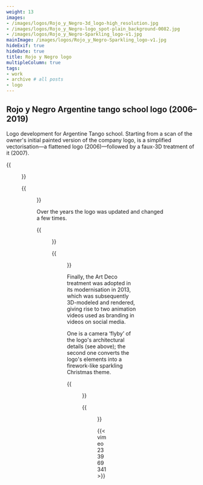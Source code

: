 ```yaml
---
weight: 13
images:
- /images/logos/Rojo_y_Negro-3d_logo-high_resolution.jpg
- /images/logos/Rojo_y_Negro-logo_spot-plain_background-0082.jpg
- /images/logos/Rojo_y_Negro-Sparkling_logo-v1.jpg
mainImage: /images/logos/Rojo_y_Negro-Sparkling_logo-v1.jpg
hideExif: true
hideDate: true
title: Rojo y Negro logo
multipleColumn: true
tags:
- work
- archive # all posts
- logo
---
```


## Rojo y Negro Argentine tango school logo (2006–2019)


Logo development for Argentine Tango school. Starting from a scan of the owner's
initial painted version of the company logo, is a simplified vectorisation—a
flattened logo (2006)—followed by a faux-3D treatment of it (2007). 

{{<figure src="/images/logos/Rojo_y_Negro_logo-vector_hu63d061088a9afdf27c8edbfe4fbf9787_274848_3000x0_resize_q75_box.jpg" title="Original logo, drawn and painted by owner">}}

{{<figure src="/images/logos/Rojo_y_Negro_logo-raster_hu480256b64c93454333fdddd8587f6d53_912836_3000x0_resize_q75_box.jpg" title="Redesigned logo, keeping the look and spirit, with a 3D treatment">}}

Over the years the logo was updated and changed a few times.

{{<figure src="/images/logos/Rojo_y_Negro-logo-exploration_hu72b65144c8e425462bacde75fd444723_63971_3000x0_resize_q75_box.jpg" title="Simplified logo, for print, banners and other uses at small scales, bringing the two company colours forward, red and black">}}

{{<figure src="/images/logos/Rojo_y_Negro-logo-TO_hu14f54027f3c261efa5aae75d36c026de_37607_3000x0_resize_q75_box.jpg" title="Simplified logo for loyalty cards, wordmark and colours only, with Argentine decorative elements">}}


Finally, the Art Deco treatment was adopted in its modernisation in 2013, which
was subsequently 3D-modeled and rendered, giving rise to two animation videos
used as branding in videos on social media. 

One is a camera ‘flyby’ of the logo's architectural details (see above); the second
one converts the logo's elements into a firework-like sparkling Christmas theme.

{{<figure src="/images/logos/Rojo_y_Negro_logo_hu33ae59ff71c10f926d425099900983cf_74455_3000x0_resize_q75_box.jpg" title="New art direction, using Art Deco as an inspiration">}}

{{<figure src="/images/logos/Rojo_y_Negro-3d_logo-high_resolution_hu0bf73df8187e44d3b176db9232553180_202289_3000x0_resize_q75_box.jpg" title="Art Deco logo, rendered in 3D used on website, projections and videos">}}

{{<vimeo 233969341>}}
